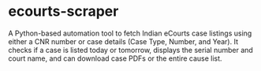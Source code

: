 # ecourts-scraper
A Python-based automation tool to fetch Indian eCourts case listings using either a CNR number or case details (Case Type, Number, and Year). It checks if a case is listed today or tomorrow, displays the serial number and court name, and can download case PDFs or the entire cause list.
